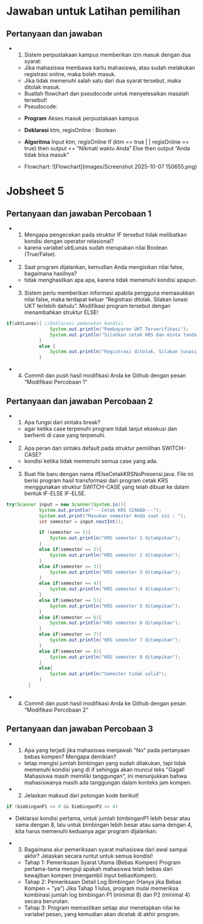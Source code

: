 # Jawaban untuk Latihan pemilihan

## Pertanyaan dan jawaban

- 1. Sistem perpustakaan kampus memberikan izin masuk dengan dua syarat:

  - Jika mahasiswa membawa kartu mahasiswa, atau sudah melakukan registrasi
    online, maka boleh masuk.
  - Jika tidak memenuhi salah satu dari dua syarat tersebut, maka ditolak masuk.
  - Buatlah flowchart dan pseudocode untuk menyelesaikan masalah tersebut!
  - Pseudocode:

  * **Program**
    Akses masuk perpustakaan kampus

  * **Deklarasi**
    ktm, regisOnline : Boolean

  * **Algoritma**
    Input ktm, regisOnline
    If (ktm == true | | regisOnline == true) then output <= “Nikmati waktu Anda”
    Else then output “Anda tidak bisa masuk”

  - Flowchart:
    ![Flowchart](images/Screenshot 2025-10-07 150655.png)

# Jobsheet 5

## Pertanyaan dan jawaban Percobaan 1

- 1. Mengapa pengecekan pada struktur IF tersebut tidak melibatkan kondisi dengan operator relasional?

  - karena variabel uktLunas sudah merupakan nilai Boolean (True/False).

- 2. Saat program dijalankan, kemudian Anda mengisikan nilai false, bagaimana hasilnya?

  - tidak menghasilkan apa apa, karena tidak memenuhi kondisi apapun.

- 3. Sistem perlu memberikan informasi apabila pengguna memasukkan nilai false, maka terdapat keluar “Registrasi ditolak. Silakan lunasi UKT terlebih dahulu”. Modifikasi program tersebut dengan menambahkan struktur ELSE!

```java
if(uktLunas){ //Deklarasi pemenuhan kondisi
                System.out.println("Pembayaran UKT Terverifikasi");
                System.out.println("Silahkan cetak KRS dan minta tanda tangan ke DPA!");
            }
            else {
                System.out.println("Registrasi ditolak. Silakan lunasi UKT terlebih dahulu!");
            }
```

- 4. Commit dan push hasil modifikasi Anda ke Github dengan pesan “Modifikasi Percobaan 1”

## Pertanyaan dan jawaban Percobaan 2

- 1. Apa fungsi dari sintaks break?

  - agar ketika case terpenuhi program tidak lanjut eksekusi dan berhenti di case yang terpenuhi.

- 2. Apa peran dari sintaks default pada struktur pemilihan SWITCH-CASE?

  - kondisi ketika tidak memenuhi semua case yang ada.

- 3. Buat file baru dengan nama ifElseCetakKRSNoPresensi.java. File ini berisi program hasil transformasi dari program cetak KRS menggunakan struktur SWITCH-CASE yang telah dibuat ke dalam bentuk IF-ELSE IF-ELSE.

```java
try(Scanner input = new Scanner(System.in)){
            System.out.println("---Cetak KRS SIAKAD---");
            System.out.print("Masukan semester Anda saat ini : ");
            int semester = input.nextInt();

            if (semester == 1){
                System.out.println("KRS semester 1 ditampikan");
            }
            else if(semester == 2){
                System.out.println("KRS semester 2 ditampikan");
            }
            else if(semester == 3){
                System.out.println("KRS semester 3 ditampikan");
            }
            else if(semester == 4){
                System.out.println("KRS semester 4 ditampikan");
            }
            else if(semester == 5){
                System.out.println("KRS semester 5 ditampikan");
            }
            else if(semester == 6){
                System.out.println("KRS semester 6 ditampikan");
            }
            else if(semester == 7){
                System.out.println("KRS semester 7 ditampikan");
            }
            else if(semester == 8){
                System.out.println("KRS semester 8 ditampikan");
            }
            else{
                System.out.println("Semester tidak valid");
            }
        }
```

- 4. Commit dan push hasil modifikasi Anda ke Github dengan pesan “Modifikasi Percobaan 2”

## Pertanyaan dan jawaban Percobaan 3

- 1. Apa yang terjadi jika mahasiswa menjawab "No" pada pertanyaan bebas kompen? Mengapa demikian?
  - tetap mengisi jumlah bimbingan yang sudah dilakukan, tapi tidak memenuhi kondisi yang di if sehingga akan muncul teks "Gagal! Mahasiswa masih memiliki tanggungan", ini menunjukkan bahwa mahasiswanya masih ada tanggungan dalam konteks jam kompen.
- 2. Jelaskan maksud dari potongan kode berikut!

```java
if (bimbinganP1 >= 8 && bimbinganP2 >= 4)
```

- Deklarasi kondisi pertama, untuk jumlah bimbinganP1 lebih besar atau sama dengan 8, lalu untuk bimbingan lebih besar atau sama dengan 4, kita harus memenuhi keduanya agar program dijalankan.

- 3. Bagaimana alur pemeriksaan syarat mahasiswa dari awal sampai akhir? Jelaskan secara runtut untuk semua kondisi!
  - Tahap 1: Pemeriksaan Syarat Utama (Bebas Kompen) Program pertama-tama menguji apakah mahasiswa telah bebas dari kewajiban kompen (mengambil input bebasKompen).
  - Tahap 2: Pemeriksaan Detail Log Bimbingan (Hanya jika Bebas Kompen = "ya") Jika Tahap 1 lulus, program mulai memeriksa kombinasi jumlah log bimbingan P1 (minimal 8) dan P2 (minimal 4) secara berurutan.
  - Tahap 3: Program memastikan setiap alur menetapkan nilai ke variabel pesan, yang kemudian akan dicetak di akhir program.
